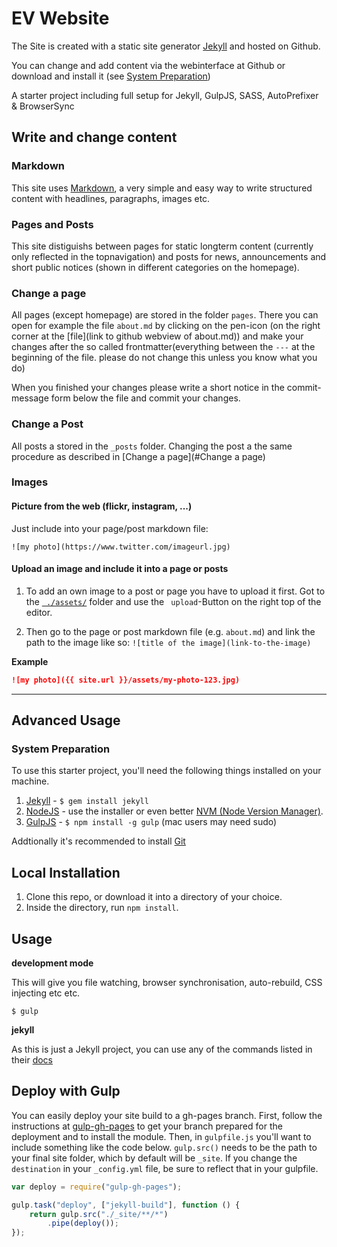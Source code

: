 EV Website
==========

The Site is created with a static site generator [Jekyll](http://jekyllrb.com/) and hosted on Github.

You can change and add content via the webinterface at Github or download and install it (see [System Preparation](#system-preparation))

A starter project including full setup for Jekyll, GulpJS, SASS, AutoPrefixer &amp; BrowserSync

## Write and change content
### Markdown
This site uses [Markdown](https://guides.github.com/features/mastering-markdown/), a very simple and easy way to write structured content with headlines, paragraphs, images etc.

### Pages and Posts

This site distiguishs between pages for static longterm content (currently only reflected in the topnavigation) and posts for news, announcements and short public notices (shown in different categories on the homepage).

### Change a page
All pages (except homepage) are stored
in the folder `pages`.
There you can open for example the file `about.md` by clicking on the pen-icon (on the right corner at the [file](link to github webview of about.md))  and make your changes after the  so called frontmatter(everything between the `---` at the beginning of the file. please do not change this unless you know what you do)

When you finished your changes please write a short notice in the commit-message form below the file and commit your changes.

### Change a Post

All posts a stored in the `_posts` folder. Changing the post a the same procedure as described in [Change a page](#Change a page)

### Images
#### Picture from the web (flickr, instagram, ...)
Just include into your page/post markdown file:

`![my photo](https://www.twitter.com/imageurl.jpg)`

#### Upload an image and include it into a page or posts
  1. To add an own image to a post or page you have to upload it first. Got to the [` ./assets/`](./assets/) folder and use  the ` upload`-Button on the right top of the editor.

  2. Then go to the page or post markdown file (e.g. `about.md`) and link the path to the image like so: `![title of the image](link-to-the-image)`

  **Example**
  ```Markdown
  ![my photo]({{ site.url }}/assets/my-photo-123.jpg)
  ```  
---
## Advanced Usage

### System Preparation

To use this starter project, you'll need the following things installed on your machine.

1. [Jekyll](http://jekyllrb.com/) - `$ gem install jekyll`
2. [NodeJS](http://nodejs.org) - use the installer or even better [NVM (Node Version Manager)](https://github.com/creationix/nvm).
3. [GulpJS](https://github.com/gulpjs/gulp) - `$ npm install -g gulp` (mac users may need sudo)

Addtionally it's recommended to install [Git](https://git-scm.com/downloads)


## Local Installation

1. Clone this repo, or download it into a directory of your choice.
2. Inside the directory, run `npm install`.

## Usage

**development mode**

This will give you file watching, browser synchronisation, auto-rebuild, CSS injecting etc etc.

```shell
$ gulp
```

**jekyll**

As this is just a Jekyll project, you can use any of the commands listed in their [docs](http://jekyllrb.com/docs/usage/)


## Deploy with Gulp

You can easily deploy your site build to a gh-pages branch. First, follow the instructions at [gulp-gh-pages](https://github.com/rowoot/gulp-gh-pages) to get your branch prepared for the deployment and to install the module. Then, in `gulpfile.js` you'll want to include something like the code below. `gulp.src()` needs to be the path to your final site folder, which by default will be `_site`. If you change the `destination` in your `_config.yml` file, be sure to reflect that in your gulpfile.



```javascript
var deploy = require("gulp-gh-pages");

gulp.task("deploy", ["jekyll-build"], function () {
    return gulp.src("./_site/**/*")
        .pipe(deploy());
});
```
